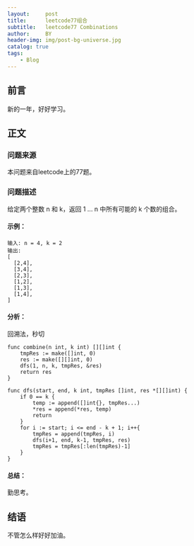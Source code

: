 ```yaml
---
layout:     post
title:      leetcode77组合
subtitle:   leetcode77 Combinations
author:     BY
header-img: img/post-bg-universe.jpg
catalog: true
tags:
    - Blog
---
```



## 前言

新的一年，好好学习。

## 正文

### 问题来源

本问题来自leetcode上的77题。

### 问题描述

给定两个整数 n 和 k，返回 1 ... n 中所有可能的 k 个数的组合。

#### 示例：
```
输入: n = 4, k = 2
输出:
[
  [2,4],
  [3,4],
  [2,3],
  [1,2],
  [1,3],
  [1,4],
]
```

#### 分析：
回溯法，秒切
```
func combine(n int, k int) [][]int {
    tmpRes := make([]int, 0)
    res := make([][]int, 0)
    dfs(1, n, k, tmpRes, &res)
    return res
}

func dfs(start, end, k int, tmpRes []int, res *[][]int) {
    if 0 == k {
        temp := append([]int{}, tmpRes...)
        *res = append(*res, temp)
        return
    }
    for i := start; i <= end - k + 1; i++{
        tmpRes = append(tmpRes, i)
        dfs(i+1, end, k-1, tmpRes, res)
        tmpRes = tmpRes[:len(tmpRes)-1]
    }
}
```

#### 总结：
勤思考。  

## 结语
不管怎么样好好加油。
